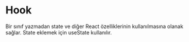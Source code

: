 # Hook
Bir sınıf yazmadan state ve diğer React özelliklerinin kullanılmasına olanak sağlar.
State eklemek için useState kullanılır.
